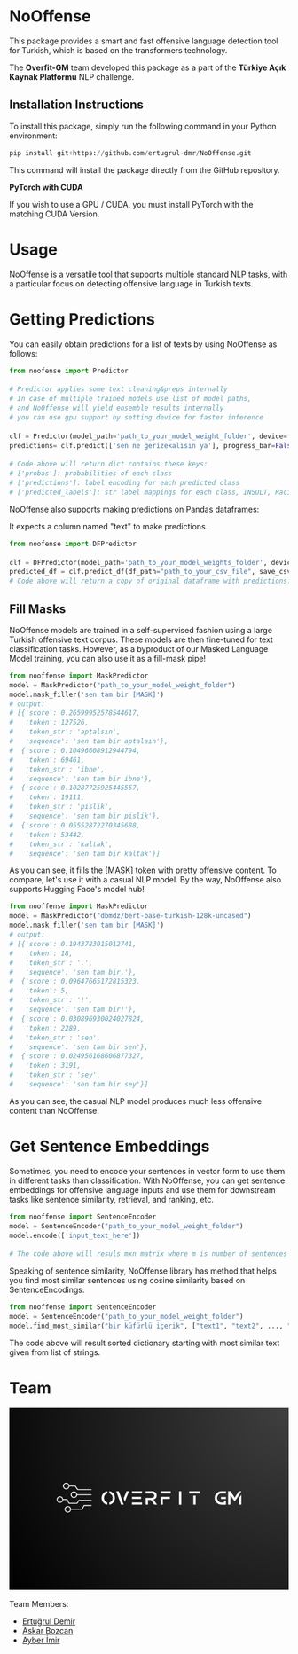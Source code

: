 # NoOffense
This package provides a smart and fast offensive language detection tool for Turkish, which is based on the transformers technology.

The **Overfit-GM** team developed this package as a part of the **Türkiye Açık Kaynak Platformu** NLP challenge.


## Installation Instructions
To install this package, simply run the following command in your Python environment:

```python
pip install git+https://github.com/ertugrul-dmr/NoOffense.git
```
This command will install the package directly from the GitHub repository.

**PyTorch with CUDA**

If you wish to use a GPU / CUDA, you must install PyTorch with the matching CUDA Version.
# Usage

NoOffense is a versatile tool that supports multiple standard NLP tasks, with a particular focus on detecting offensive language in Turkish texts.

# Getting Predictions
You can easily obtain predictions for a list of texts by using NoOffense as follows:
```python
from noofense import Predictor

# Predictor applies some text cleaning&preps internally
# In case of multiple trained models use list of model paths,
# and NoOffense will yield ensemble results internally
# you can use gpu support by setting device for faster inference

clf = Predictor(model_path='path_to_your_model_weight_folder', device='cuda')
predictions= clf.predict(['sen ne gerizekalısın ya'], progress_bar=False)

# Code above will return dict contains these keys:
# ['probas']: probabilities of each class
# ['predictions']: label encoding for each predicted class
# ['predicted_labels']: str label mappings for each class, INSULT, Racist etc.
```
NoOffense also supports making predictions on Pandas dataframes:

It expects a column named "text" to make predictions.
```python
from noofense import DFPredictor

clf = DFPredictor(model_path='path_to_your_model_weights_folder', device='cpu')
predicted_df = clf.predict_df(df_path="path_to_your_csv_file", save_csv=False, progress_bar=True)
# Code above will return a copy of original dataframe with predictions.
```

## Fill Masks

NoOffense models are trained in a self-supervised fashion using a large Turkish offensive text corpus. These models are then fine-tuned for text classification tasks. However, as a byproduct of our Masked Language Model training, you can also use it as a fill-mask pipe!
```python
from nooffense import MaskPredictor
model = MaskPredictor("path_to_your_model_weight_folder")
model.mask_filler('sen tam bir [MASK]')
# output:
# [{'score': 0.26599952578544617,
#   'token': 127526,
#   'token_str': 'aptalsın',
#   'sequence': 'sen tam bir aptalsın'},
#  {'score': 0.10496608912944794,
#   'token': 69461,
#   'token_str': 'ibne',
#   'sequence': 'sen tam bir ibne'},
#  {'score': 0.10287725925445557,
#   'token': 19111,
#   'token_str': 'pislik',
#   'sequence': 'sen tam bir pislik'},
#  {'score': 0.05552872270345688,
#   'token': 53442,
#   'token_str': 'kaltak',
#   'sequence': 'sen tam bir kaltak'}]
```

As you can see, it fills the [MASK] token with pretty offensive content. To compare, let's use it with a casual NLP model. By the way, NoOffense also supports Hugging Face's model hub!

```python
from nooffense import MaskPredictor
model = MaskPredictor("dbmdz/bert-base-turkish-128k-uncased")
model.mask_filler('sen tam bir [MASK]')
# output:
# [{'score': 0.1943783015012741,
#   'token': 18,
#   'token_str': '.',
#   'sequence': 'sen tam bir.'},
#  {'score': 0.09647665172815323,
#   'token': 5,
#   'token_str': '!',
#   'sequence': 'sen tam bir!'},
#  {'score': 0.030896930024027824,
#   'token': 2289,
#   'token_str': 'sen',
#   'sequence': 'sen tam bir sen'},
#  {'score': 0.024956168606877327,
#   'token': 3191,
#   'token_str': 'sey',
#   'sequence': 'sen tam bir sey'}]
```
As you can see, the casual NLP model produces much less offensive content than NoOffense.

# Get Sentence Embeddings

Sometimes, you need to encode your sentences in vector form to use them in different tasks than classification. With NoOffense, you can get sentence embeddings for offensive language inputs and use them for downstream tasks like sentence similarity, retrieval, and ranking, etc.
```python
from nooffense import SentenceEncoder
model = SentenceEncoder("path_to_your_model_weight_folder")
model.encode(['input_text_here'])

# The code above will resuls mxn matrix where m is number of sentences given and n is dimension of encoder model.
```


Speaking of sentence similarity, NoOffense library has method that helps you find most similar sentences using cosine similarity based on SentenceEncodings:
```python
from nooffense import SentenceEncoder
model = SentenceEncoder("path_to_your_model_weight_folder")
model.find_most_similar("bir küfürlü içerik", ["text1", "text2", ..., "text_n"])
```
The code above will result sorted dictionary starting with most similar text given from list of strings.
# Team



<p align="center">
  <img src="https://github.com/ertugrul-dmr/NoOffense/blob/master/docs/img/team_logov1.png?raw=true" alt="">
</p>

Team Members:
- [Ertuğrul Demir](https://github.com/ertugrul-dmr)
- [Askar Bozcan](https://github.com/askarbozcan)
- [Ayber İmir](https://github.com/ayberkimir)
